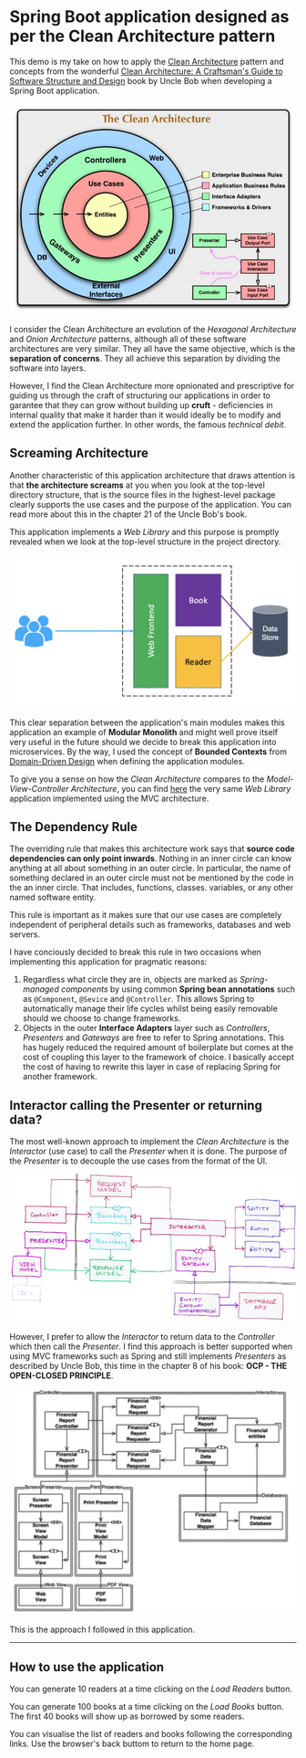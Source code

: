 # Spring Boot application designed as per the Clean Architecture pattern

This demo is my take on how to apply the [Clean Architecture](https://blog.cleancoder.com/uncle-bob/2012/08/13/the-clean-architecture.html) pattern and concepts from the wonderful [Clean Architecture: A Craftsman's Guide to Software Structure and Design](https://www.goodreads.com/book/show/18043011-clean-architecture) book by Uncle Bob when developing a Spring Boot application.


![Clean Architecture](CleanArchitecture.jpg)


I consider the Clean Architecture an evolution of the *Hexagonal Architecture* and *Onion Architecture* patterns, although all of these software architectures are very similar. They all have the same objective, which is the **separation of concerns**. They all achieve this separation by dividing the software into layers.

However, I find the Clean Architecture more opnionated and prescriptive for guiding us through the craft of structuring our applications in order to garantee that they can grow without building up **cruft** - deficiencies in internal quality that make it harder than it would ideally be to modify and extend the application further. In other words, the famous *technical debit*.

## Screaming Architecture

Another characteristic of this application architecture that draws attention is that **the architecture screams** at you when you look at the top-level directory structure, that is the source files in the highest-level package clearly supports the use cases and the purpose of the application. You can read more about this in the chapter 21 of the Uncle Bob's book.

This application implements a *Web Library* and this purpose is promptly revealed when we look at the top-level structure in the project directory.

![Modular monolith](Clean.png)

This clear separation between the application's main modules makes this application an example of **Modular Monolith** and might well prove itself very useful in the future should we decide to break this application into microservices. By the way, I used the concept of **Bounded Contexts** from [Domain-Driven Design](https://en.wikipedia.org/wiki/Domain-driven_design) when defining the application modules.

To give you a sense on how the *Clean Architecture* compares to the *Model-View-Controller Architecture*, you can find [here](https://github.com/dbaltor/tanzu-mvc-lib) the very same *Web Library* application implemented using the MVC architecture. 

## The Dependency Rule

The overriding rule that makes this architecture work says that **source code dependencies can only point inwards**. Nothing in an inner circle can know anything at all about something in an outer circle. In particular, the name of something declared in an outer circle must not be mentioned by the code in the an inner circle. That includes, functions, classes. variables, or any other named software entity.

This rule is important as it makes sure that our use cases are completely independent of peripheral details such as frameworks, databases and web servers.

I have conciously decided to break this rule in two occasions when implementing this application for pragmatic reasons:
1. Regardless what circle they are in, objects are marked as *Spring-managed components* by using common <b>Spring bean annotations</b> such as `@Component`, `@Sevice` and `@Controller`. This allows Spring to automatically manage their life cycles whilst being easily removable should we choose to change frameworks.
1. Objects in the outer **Interface Adapters** layer such as *Controllers*, *Presenters* and *Gateways* are free to refer to Spring annotations. This has hugely reduced the required amount of boilerplate but comes at the cost of coupling this layer to the framework of choice. I basically accept the cost of having to rewrite this layer in case of replacing Spring for another framework.

## Interactor calling the Presenter or returning data?

The most well-known approach to implement the *Clean Architecture* is the *Interactor* (use case) to call the *Presenter* when it is done. The purpose of the *Presenter* is to decouple the use cases from the format of the UI.

![Interactor calling Presenter](InteractorCallsPresenter.png)

However, I prefer to allow the *Interactor* to return data to the *Controller* which then call the *Presenter*. I find this approach is better supported when using MVC frameworks such as Spring and still implements *Presenters* as described by Uncle Bob, this time in the chapter 8 of his book: **OCP - THE OPEN-CLOSED PRINCIPLE**.

![Controller calling Presenter](ControllerCallsPresenter.png)

This is the approach I followed in this application.

---
## How to use the application
You can generate 10 readers at a time clicking on the *Load Readers* button. 

You can generate 100 books at a time clicking on the *Load Books* button. The first 40 books will show up as borrowed by some readers.

You can visualise the list of readers and books following the corresponding links. Use the browser's back buttom to return to the home page.
